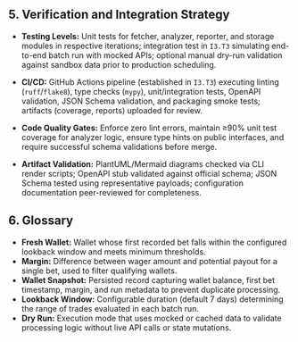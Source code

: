 <!-- anchor: verification-and-integration-strategy -->
## 5. Verification and Integration Strategy

<!-- anchor: testing-levels -->
*   **Testing Levels:** Unit tests for fetcher, analyzer, reporter, and storage modules in respective iterations; integration test in `I3.T3` simulating end-to-end batch run with mocked APIs; optional manual dry-run validation against sandbox data prior to production scheduling.

<!-- anchor: cicd -->
*   **CI/CD:** GitHub Actions pipeline (established in `I3.T3`) executing linting (`ruff`/`flake8`), type checks (`mypy`), unit/integration tests, OpenAPI validation, JSON Schema validation, and packaging smoke tests; artifacts (coverage, reports) uploaded for review.

<!-- anchor: code-quality-gates -->
*   **Code Quality Gates:** Enforce zero lint errors, maintain ≥90% unit test coverage for analyzer logic, ensure type hints on public interfaces, and require successful schema validations before merge.

<!-- anchor: artifact-validation -->
*   **Artifact Validation:** PlantUML/Mermaid diagrams checked via CLI render scripts; OpenAPI stub validated against official schema; JSON Schema tested using representative payloads; configuration documentation peer-reviewed for completeness.

<!-- anchor: glossary -->
## 6. Glossary

*   **Fresh Wallet:** Wallet whose first recorded bet falls within the configured lookback window and meets minimum thresholds.
*   **Margin:** Difference between wager amount and potential payout for a single bet, used to filter qualifying wallets.
*   **Wallet Snapshot:** Persisted record capturing wallet balance, first bet timestamp, margin, and run metadata to prevent duplicate processing.
*   **Lookback Window:** Configurable duration (default 7 days) determining the range of trades evaluated in each batch run.
*   **Dry Run:** Execution mode that uses mocked or cached data to validate processing logic without live API calls or state mutations.
